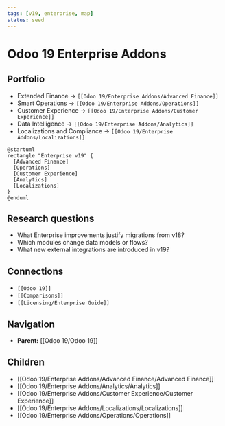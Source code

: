 ```yaml
---
tags: [v19, enterprise, map]
status: seed
---
```

# Odoo 19 Enterprise Addons

## Portfolio
- Extended Finance -> `[[Odoo 19/Enterprise Addons/Advanced Finance]]`
- Smart Operations -> `[[Odoo 19/Enterprise Addons/Operations]]`
- Customer Experience -> `[[Odoo 19/Enterprise Addons/Customer Experience]]`
- Data Intelligence -> `[[Odoo 19/Enterprise Addons/Analytics]]`
- Localizations and Compliance -> `[[Odoo 19/Enterprise Addons/Localizations]]`

```plantuml
@startuml
rectangle "Enterprise v19" {
  [Advanced Finance]
  [Operations]
  [Customer Experience]
  [Analytics]
  [Localizations]
}
@enduml
```

## Research questions
- What Enterprise improvements justify migrations from v18?
- Which modules change data models or flows?
- What new external integrations are introduced in v19?

## Connections
- `[[Odoo 19]]`
- `[[Comparisons]]`
- `[[Licensing/Enterprise Guide]]`


## Navigation
- **Parent:** [[Odoo 19/Odoo 19]]
## Children
- [[Odoo 19/Enterprise Addons/Advanced Finance/Advanced Finance]]
- [[Odoo 19/Enterprise Addons/Analytics/Analytics]]
- [[Odoo 19/Enterprise Addons/Customer Experience/Customer Experience]]
- [[Odoo 19/Enterprise Addons/Localizations/Localizations]]
- [[Odoo 19/Enterprise Addons/Operations/Operations]]
